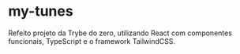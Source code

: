 # my-tunes
Refeito projeto da Trybe do zero, utilizando React com componentes funcionais, TypeScript  e o framework TailwindCSS.

